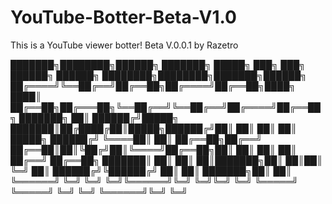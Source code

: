 # YouTube-Botter-Beta-V1.0
This is a YouTube viewer botter! Beta V.0.0.1 by Razetro


███████╗████████╗██████╗ ███████╗ █████╗ ███╗   ███╗      ██████╗  ██████╗ ████████╗████████╗███████╗██████╗
██╔════╝╚══██╔══╝██╔══██╗██╔════╝██╔══██╗████╗ ████║      ██╔══██╗██╔═══██╗╚══██╔══╝╚══██╔══╝██╔════╝██╔══██╗
███████╗   ██║   ██████╔╝█████╗  ███████║██╔████╔██║█████╗██████╔╝██║   ██║   ██║      ██║   █████╗  ██████╔╝
╚════██║   ██║   ██╔══██╗██╔══╝  ██╔══██║██║╚██╔╝██║╚════╝██╔══██╗██║   ██║   ██║      ██║   ██╔══╝  ██╔══██╗
███████║   ██║   ██║  ██║███████╗██║  ██║██║ ╚═╝ ██║      ██████╔╝╚██████╔╝   ██║      ██║   ███████╗██║  ██║
╚══════╝   ╚═╝   ╚═╝  ╚═╝╚══════╝╚═╝  ╚═╝╚═╝     ╚═╝      ╚═════╝  ╚═════╝    ╚═╝      ╚═╝   ╚══════╝╚═╝  ╚═╝

